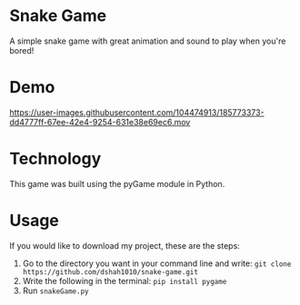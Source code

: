 # Snake Game
A simple snake game with great animation and sound to play when you're bored!

# Demo


https://user-images.githubusercontent.com/104474913/185773373-dd4777ff-67ee-42e4-9254-631e38e69ec6.mov

# Technology
This game was built using the pyGame module in Python. 

# Usage
If you would like to download my project, these are the steps:
        <ol>
        <li>
          Go to the directory you want in your command line and write:
          ```
          git clone https://github.com/dshah1010/snake-game.git
          ```
       </li>
       <li>
          Write the following in the terminal:
          ```
          pip install pygame
          ```
       </li>
       <li>
          Run 
          ```
          snakeGame.py
          ```
       </li>
       </ol>
